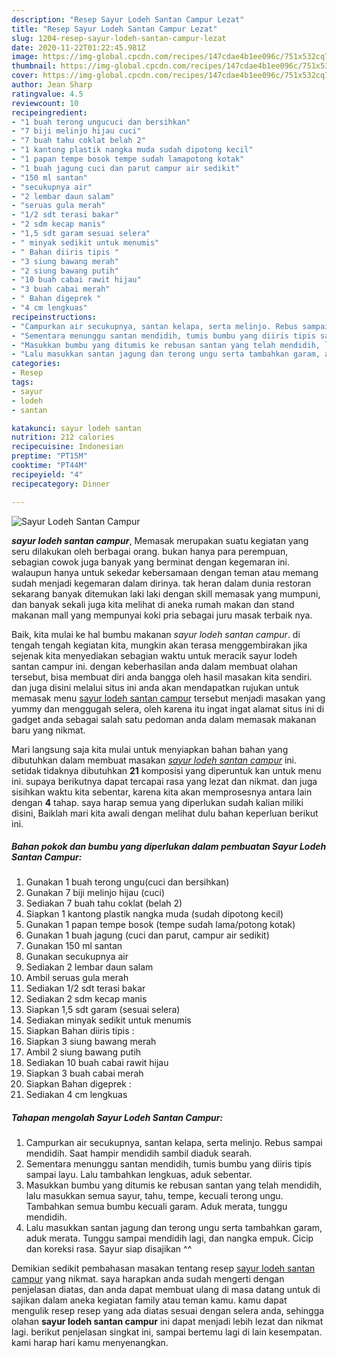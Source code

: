 ```yaml
---
description: "Resep Sayur Lodeh Santan Campur Lezat"
title: "Resep Sayur Lodeh Santan Campur Lezat"
slug: 1204-resep-sayur-lodeh-santan-campur-lezat
date: 2020-11-22T01:22:45.981Z
image: https://img-global.cpcdn.com/recipes/147cdae4b1ee096c/751x532cq70/sayur-lodeh-santan-campur-foto-resep-utama.jpg
thumbnail: https://img-global.cpcdn.com/recipes/147cdae4b1ee096c/751x532cq70/sayur-lodeh-santan-campur-foto-resep-utama.jpg
cover: https://img-global.cpcdn.com/recipes/147cdae4b1ee096c/751x532cq70/sayur-lodeh-santan-campur-foto-resep-utama.jpg
author: Jean Sharp
ratingvalue: 4.5
reviewcount: 10
recipeingredient:
- "1 buah terong ungucuci dan bersihkan"
- "7 biji melinjo hijau cuci"
- "7 buah tahu coklat belah 2"
- "1 kantong plastik nangka muda sudah dipotong kecil"
- "1 papan tempe bosok tempe sudah lamapotong kotak"
- "1 buah jagung cuci dan parut campur air sedikit"
- "150 ml santan"
- "secukupnya air"
- "2 lembar daun salam"
- "seruas gula merah"
- "1/2 sdt terasi bakar"
- "2 sdm kecap manis"
- "1,5 sdt garam sesuai selera"
- " minyak sedikit untuk menumis"
- " Bahan diiris tipis "
- "3 siung bawang merah"
- "2 siung bawang putih"
- "10 buah cabai rawit hijau"
- "3 buah cabai merah"
- " Bahan digeprek "
- "4 cm lengkuas"
recipeinstructions:
- "Campurkan air secukupnya, santan kelapa, serta melinjo. Rebus sampai mendidih. Saat hampir mendidih sambil diaduk searah."
- "Sementara menunggu santan mendidih, tumis bumbu yang diiris tipis sampai layu. Lalu tambahkan lengkuas, aduk sebentar."
- "Masukkan bumbu yang ditumis ke rebusan santan yang telah mendidih, lalu masukkan semua sayur, tahu, tempe, kecuali terong ungu. Tambahkan semua bumbu kecuali garam. Aduk merata, tunggu mendidih."
- "Lalu masukkan santan jagung dan terong ungu serta tambahkan garam, aduk merata. Tunggu sampai mendidih lagi, dan nangka empuk. Cicip dan koreksi rasa. Sayur siap disajikan ^^"
categories:
- Resep
tags:
- sayur
- lodeh
- santan

katakunci: sayur lodeh santan 
nutrition: 212 calories
recipecuisine: Indonesian
preptime: "PT15M"
cooktime: "PT44M"
recipeyield: "4"
recipecategory: Dinner

---
```



![Sayur Lodeh Santan Campur](https://img-global.cpcdn.com/recipes/147cdae4b1ee096c/751x532cq70/sayur-lodeh-santan-campur-foto-resep-utama.jpg)

<b><i>sayur lodeh santan campur</i></b>, Memasak merupakan suatu kegiatan yang seru dilakukan oleh berbagai orang. bukan hanya para perempuan, sebagian cowok juga banyak yang berminat dengan kegemaran ini. walaupun hanya untuk sekedar kebersamaan dengan teman atau memang sudah menjadi kegemaran dalam dirinya. tak heran dalam dunia restoran sekarang banyak ditemukan laki laki dengan skill memasak yang mumpuni, dan banyak sekali juga kita melihat di aneka rumah makan dan stand makanan mall yang mempunyai koki pria sebagai juru masak terbaik nya.



Baik, kita mulai ke hal bumbu makanan <i>sayur lodeh santan campur</i>. di tengah tengah kegiatan kita, mungkin akan terasa menggembirakan jika sejenak kita menyediakan sebagian waktu untuk meracik sayur lodeh santan campur ini. dengan keberhasilan anda dalam membuat olahan tersebut, bisa membuat diri anda bangga oleh hasil masakan kita sendiri. dan juga disini melalui situs ini anda akan mendapatkan rujukan untuk memasak menu <u>sayur lodeh santan campur</u> tersebut menjadi masakan yang yummy dan menggugah selera, oleh karena itu ingat ingat alamat situs ini di gadget anda sebagai salah satu pedoman anda dalam memasak makanan baru yang nikmat.


Mari langsung saja kita mulai untuk menyiapkan bahan bahan yang dibutuhkan dalam membuat masakan <u><i>sayur lodeh santan campur</i></u> ini. setidak tidaknya dibutuhkan <b>21</b> komposisi yang diperuntuk kan untuk menu ini. supaya berikutnya dapat tercapai rasa yang lezat dan nikmat. dan juga sisihkan waktu kita sebentar, karena kita akan memprosesnya antara lain dengan <b>4</b> tahap. saya harap semua yang diperlukan sudah kalian miliki disini, Baiklah mari kita awali dengan melihat dulu bahan keperluan berikut ini.

<!--inarticleads1-->

##### Bahan pokok dan bumbu yang diperlukan dalam pembuatan Sayur Lodeh Santan Campur:

1. Gunakan 1 buah terong ungu(cuci dan bersihkan)
1. Gunakan 7 biji melinjo hijau (cuci)
1. Sediakan 7 buah tahu coklat (belah 2)
1. Siapkan 1 kantong plastik nangka muda (sudah dipotong kecil)
1. Gunakan 1 papan tempe bosok (tempe sudah lama/potong kotak)
1. Gunakan 1 buah jagung (cuci dan parut, campur air sedikit)
1. Gunakan 150 ml santan
1. Gunakan secukupnya air
1. Sediakan 2 lembar daun salam
1. Ambil seruas gula merah
1. Sediakan 1/2 sdt terasi bakar
1. Sediakan 2 sdm kecap manis
1. Siapkan 1,5 sdt garam (sesuai selera)
1. Sediakan  minyak sedikit untuk menumis
1. Siapkan  Bahan diiris tipis :
1. Siapkan 3 siung bawang merah
1. Ambil 2 siung bawang putih
1. Sediakan 10 buah cabai rawit hijau
1. Siapkan 3 buah cabai merah
1. Siapkan  Bahan digeprek :
1. Sediakan 4 cm lengkuas




<!--inarticleads2-->

##### Tahapan mengolah Sayur Lodeh Santan Campur:

1. Campurkan air secukupnya, santan kelapa, serta melinjo. Rebus sampai mendidih. Saat hampir mendidih sambil diaduk searah.
1. Sementara menunggu santan mendidih, tumis bumbu yang diiris tipis sampai layu. Lalu tambahkan lengkuas, aduk sebentar.
1. Masukkan bumbu yang ditumis ke rebusan santan yang telah mendidih, lalu masukkan semua sayur, tahu, tempe, kecuali terong ungu. Tambahkan semua bumbu kecuali garam. Aduk merata, tunggu mendidih.
1. Lalu masukkan santan jagung dan terong ungu serta tambahkan garam, aduk merata. Tunggu sampai mendidih lagi, dan nangka empuk. Cicip dan koreksi rasa. Sayur siap disajikan ^^




Demikian sedikit pembahasan masakan tentang resep <u>sayur lodeh santan campur</u> yang nikmat. saya harapkan anda sudah mengerti dengan penjelasan diatas, dan anda dapat membuat ulang di masa datang untuk di sajikan dalam aneka kegiatan family atau teman kamu. kamu dapat mengulik resep resep yang ada diatas sesuai dengan selera anda, sehingga olahan <b>sayur lodeh santan campur</b> ini dapat menjadi lebih lezat dan nikmat lagi. berikut penjelasan singkat ini, sampai bertemu lagi di lain kesempatan. kami harap hari kamu menyenangkan.
